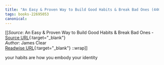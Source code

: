 ```yaml
---
title: "An Easy & Proven Way to Build Good Habits & Break Bad Ones (446271369)"
tags: books-22695053
canonical: 
---
```


[[_Source_: An Easy & Proven Way to Build Good Habits & Break Bad Ones - [Source URL](){:target="_blank"}<br>
_Author_: James Clear<br>
[Readwise URL](https://readwise.io/open/446271369){:target="_blank"}
::wrap]]

your habits are how you embody your identity
